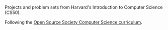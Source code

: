 Projects and problem sets from Harvard's Introduction to Computer Science (CS50).

Following the [Open Source Society Computer Science curriculum](https://github.com/open-source-society/computer-science).
